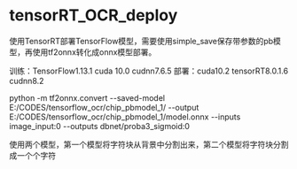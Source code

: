 # tensorRT_OCR_deploy

使用TensorRT部署TensorFlow模型，需要使用simple_save保存带参数的pb模型，再使用tf2onnx转化成onnx模型部署。

训练：TensorFlow1.13.1 cuda 10.0 cudnn7.6.5 部署：cuda10.2 tensorRT8.0.1.6 cudnn8.2

python -m tf2onnx.convert --saved-model E:/CODES/tensorflow_ocr/chip_pbmodel_1/ --output E:/CODES/tensorflow_ocr/chip_pbmodel_1/model.onnx --inputs image_input:0 --outputs dbnet/proba3_sigmoid:0

使用两个模型，第一个模型将字符块从背景中分割出来，第二个模型将字符块分割成一个个字符
